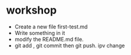 # workshop

- Create a new file first-test.md
- Write something in it
- modify the README.md file.
- git add , git commit then git push.
ipv change
